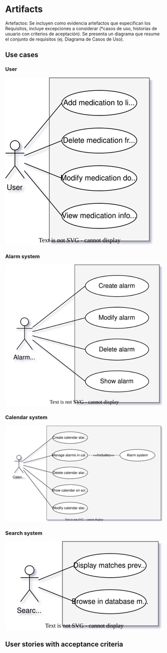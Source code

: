 # Artifacts

Artefactos: Se incluyen como evidencia artefactos que especifican los Requisitos, incluye excepciones a considerar (*casos de uso, historias de usuario con criterios de aceptación). Se presenta un diagrama que resume el conjunto de requisitos (ej. Diagrama de Casos de Uso).

## Use cases

### User

![alt](assets/userUC.svg)

### Alarm system

![text](assets/alarmUC.svg)

### Calendar system

![text](assets/calendarUC.svg)

### Search system

![alt](assets/searchUC.svg)

## User stories with acceptance criteria
